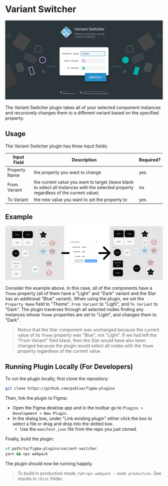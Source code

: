 # Variant Switcher

![Banner](../_assets_/variant-switcher/cover-art.svg)

The Variant Switcher plugin takes all of your selected component instances and recursively changes them to a different variant based on the specified property.

## Usage

The Variant Switcher plugin has three input fields:

| Input Field                     | Description                                                                                                                           | Required? |
| ------------------------------- | ------------------------------------------------------------------------------------------------------------------------------------- | --------- |
| Property Name                   | the property you want to change                                                                                                       | yes       |
| From Variant                    | the current value you want to target (leave blank to select all instances with the selected property regardless of the current value) | no        |
| To Variant                      | the new value you want to set the property to                                                                                         | yes       |

## Example

![Example](../_assets_/variant-switcher/example.png)

Consider the example above. In this case, all of the components have a `Theme` property (all of them have a "Light" and "Dark" variant and the Star has an additional "Blue" variant). When using the plugin, we set the `Property Name` field to "Theme", `From Variant` to "Light", and `To Variant` to "Dark". The plugin traverses through all selected nodes finding any instances whose `Theme` properties are set to "Light", and changes them to "Dark".

> Notice that the Star component was unchanged because the current value of its `Theme` property was "Blue", not "Light". If we had left the "From Variant" field blank, then the Star would have also been changed because the plugin would select all nodes with the `Theme` property regardless of the current value.


## Running Plugin Locally (For Developers)

To run the plugin locally, first clone the repository:
```sh
git clone https://github.com/pxblue/figma-plugins
```

Then, link the plugin to Figma:
-   Open the Figma desktop app  and in the toolbar go to `Plugins > Development > New Plugin`. 
-   In the dialog box, under "Link existing plugin" either click the box to select a file or drag and drop into the dotted box.
    -   Use the `manifest.json` file from the repo you just cloned.

Finally, build the plugin:

```sh
cd path/to/figma-plugins/variant-switcher
yarn && npx webpack
```

The plugin should now be running happily.

> To build in production mode, run `npx webpack --mode production`. See results in `/dist` folder.
